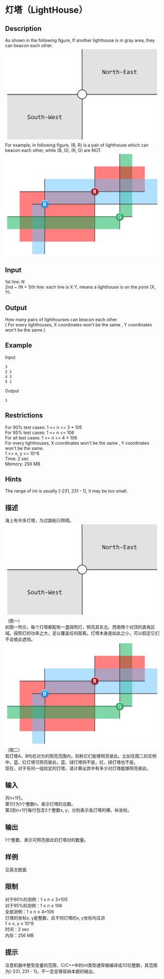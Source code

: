 # 灯塔（LightHouse）  

## Description
As shown in the following figure, If another lighthouse is in gray area, they can beacon each other.  
![](/tsinghua-ds/problems/img/lighthouse-0.png)  
For example, in following figure, (B, R) is a pair of lighthouse which can beacon each other, while (B, G), (R, G) are NOT.  
![](/tsinghua-ds/problems/img/lighthouse-1.png)   

## Input
1st line: N   
2nd ~ (N + 1)th line: each line is X Y, means a lighthouse is on the point (X, Y).   

## Output
How many pairs of lighthourses can beacon each other   
( For every lighthouses, X coordinates won't be the same , Y coordinates won't be the same )   

## Example
Input
```
3
2 2
4 3
5 1
```
Output
```
1
```
  
## Restrictions
For 90% test cases: 1 <= n <= 3 * 105  
For 95% test cases: 1 <= n <= 106  
For all test cases: 1 <= n <= 4 * 106  
For every lighthouses, X coordinates won't be the same , Y coordinates won't be the same.   
1 <= x, y <= 10^8   
Time: 2 sec  
Memory: 256 MB   
   
## Hints
The range of int is usually [-231, 231 - 1], it may be too small.  

## 描述
海上有许多灯塔，为过路船只照明。  
![](/tsinghua-ds/problems/img/lighthouse-0.png)  
（图一）   
如图一所示，每个灯塔都配有一盏探照灯，照亮其东北、西南两个对顶的直角区域。探照灯的功率之大，足以覆盖任何距离。灯塔本身是如此之小，可以假定它们不会彼此遮挡。   
![](/tsinghua-ds/problems/img/lighthouse-1.png)     
（图二）  
若灯塔A、B均在对方的照亮范围内，则称它们能够照亮彼此。比如在图二的实例中，蓝、红灯塔可照亮彼此，蓝、绿灯塔则不是，红、绿灯塔也不是。  
现在，对于任何一组给定的灯塔，请计算出其中有多少对灯塔能够照亮彼此。   
   
## 输入
共n+1行。  
第1行为1个整数n，表示灯塔的总数。  
第2到n+1行每行包含2个整数x, y，分别表示各灯塔的横、纵坐标。   

## 输出
1个整数，表示可照亮彼此的灯塔对的数量。   

## 样例
见英文题面

## 限制
对于90%的测例：1 ≤ n ≤ 3×105  
对于95%的测例：1 ≤ n ≤ 106   
全部测例：1 ≤ n ≤ 4×106   
灯塔的坐标x, y是整数，且不同灯塔的x, y坐标均互异   
1 ≤ x, y ≤ 10^8   
时间：2 sec   
内存：256 MB   

## 提示
注意机器中整型变量的范围，C/C++中的int类型通常被编译成32位整数，其范围为[-231, 231 - 1]，不一定足够容纳本题的输出。  
   
